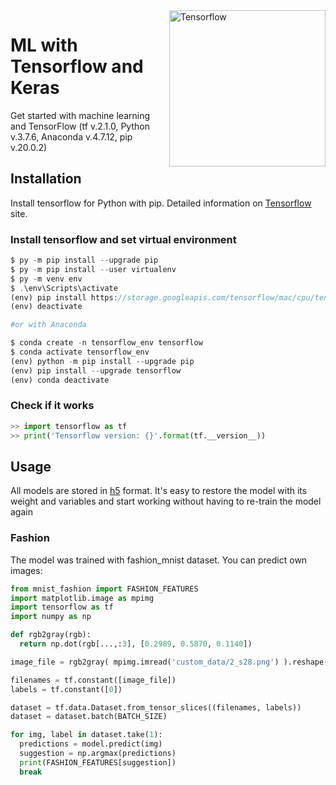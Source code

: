 <img src="https://seeklogo.com/images/T/tensorflow-logo-AE5100E55E-seeklogo.com.png" width="250" align="right" alt="Tensorflow">

# ML with Tensorflow and Keras
Get started with machine learning and TensorFlow (tf v.2.1.0, Python v.3.7.6, Anaconda v.4.7.12, pip v.20.0.2)

## Installation

Install tensorflow for Python with pip. Detailed information on [Tensorflow](https://www.tensorflow.org/install/pip) site.

### Install tensorflow and set virtual environment

```php
$ py -m pip install --upgrade pip
$ py -m pip install --user virtualenv
$ py -m venv env
$ .\env\Scripts\activate
(env) pip install https://storage.googleapis.com/tensorflow/mac/cpu/tensorflow-1.8.0-py3-none-any.whl
(env) deactivate

#or with Anaconda

$ conda create -n tensorflow_env tensorflow
$ conda activate tensorflow_env
(env) python -m pip install --upgrade pip
(env) pip install --upgrade tensorflow
(env) conda deactivate
```

### Check if it works
```python
>> import tensorflow as tf
>> print('Tensorflow version: {}'.format(tf.__version__))
```
## Usage

All models are stored in [h5](https://en.wikipedia.org/wiki/Hierarchical_Data_Format) format. It's easy to restore the model with its weight and variables and start working without having to re-train the model again

### Fashion

The model was trained with fashion_mnist dataset. You can predict own images:

```python
from mnist_fashion import FASHION_FEATURES
import matplotlib.image as mpimg
import tensorflow as tf
import numpy as np

def rgb2gray(rgb):
  return np.dot(rgb[...,:3], [0.2989, 0.5870, 0.1140])

image_file = rgb2gray( mpimg.imread('custom_data/2_s28.png') ).reshape(28, 28, 1)

filenames = tf.constant([image_file])
labels = tf.constant([0])

dataset = tf.data.Dataset.from_tensor_slices((filenames, labels))
dataset = dataset.batch(BATCH_SIZE)

for img, label in dataset.take(1):
  predictions = model.predict(img)
  suggestion = np.argmax(predictions)
  print(FASHION_FEATURES[suggestion])
  break
```
